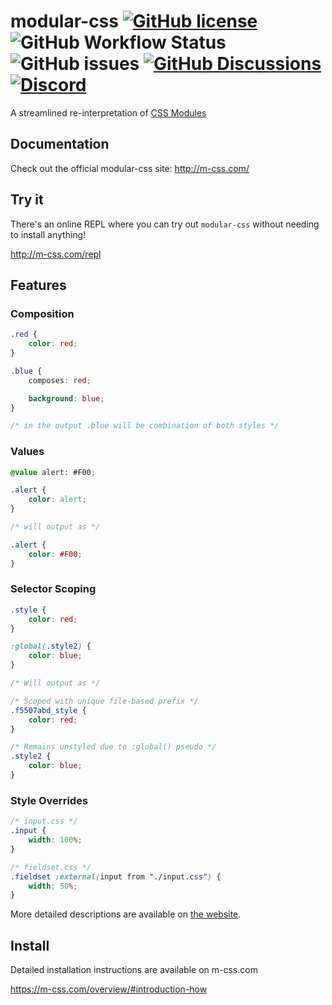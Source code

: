 # modular-css [![GitHub license](https://img.shields.io:/github/license/tivac/modular-css)](https://github.com/tivac/modular-css/blob/main/LICENSE) ![GitHub Workflow Status](https://img.shields.io/github/workflow/status/tivac/modular-css/CI) ![GitHub issues](https://img.shields.io/github/issues/tivac/modular-css) [![GitHub Discussions](https://img.shields.io/github/discussions/tivac/modular-css)](https://github.com/tivac/modular-css/discussions) [![Discord](https://img.shields.io:/discord/939737298256396328)](https://discord.gg/jQCZqMuMdt)

A streamlined re-interpretation of [CSS Modules](https://github.com/css-modules/css-modules)

## Documentation

Check out the official modular-css site: http://m-css.com/

## Try it

There's an online REPL where you can try out `modular-css` without needing to install anything!

http://m-css.com/repl

## Features

### Composition
```css
.red {
    color: red;
}

.blue {
    composes: red;

    background: blue;
}

/* in the output .blue will be combination of both styles */
```

### Values
```css
@value alert: #F00;

.alert {
    color: alert;
}

/* will output as */

.alert {
    color: #F00;
}
```

### Selector Scoping

```css
.style {
    color: red;
}

:global(.style2) {
    color: blue;
}

/* Will output as */

/* Scoped with unique file-based prefix */
.f5507abd_style {
    color: red;
}

/* Remains unstyled due to :global() pseudo */
.style2 {
    color: blue;
}
```

### Style Overrides
```css
/* input.css */
.input {
    width: 100%;
}

/* fieldset.css */
.fieldset :external(input from "./input.css") {
    width: 50%;
}
```

More detailed descriptions are available on [the website](https://m-css.com/guide/#features).

## Install

Detailed installation instructions are available on m-css.com

https://m-css.com/overview/#introduction-how
